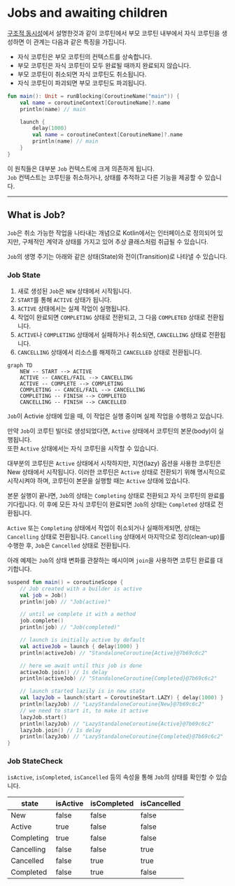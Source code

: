 # Jobs and awaiting children

[구조적 동시성](../Structured%20Concurrency.md)에서 설명한것과 같이 코루틴에서 부모 코루틴 내부에서 자식 코루틴을 생성하면 이 관계는 다음과 같은 특징을 가집니다.

- 자식 코루틴은 부모 코루틴의 컨텍스트를 상속합니다.
- 부모 코루틴은 자식 코루틴이 모두 완료될 때까지 완료되지 않습니다.
- 부모 코루틴이 취소되면 자식 코루틴도 취소됩니다.
- 자식 코루틴이 파괴되면 부모 코루틴도 파괴됩니다.

```kotlin
fun main(): Unit = runBlocking(CoroutineName("main")) {
    val name = coroutineContext[CoroutineName]?.name
    println(name) // main

    launch {
        delay(1000)
        val name = coroutineContext[CoroutineName]?.name
        println(name) // main
    }
}
```

이 원칙들은 대부분 `Job` 컨텍스트에 크게 의존하게 됩니다.  
`Job` 컨텍스트는 코루틴을 취소하거나, 상태를 추적하고 다른 기능을 제공할 수 있습니다.

---

## What is Job?

`Job`은 취소 가능한 작업을 나타내는 개념으로 Kotlin에서는 인터페이스로 정의되어 있지만, 구체적인 계약과 상태를 가지고 있어 추상 클래스처럼 취급될 수 있습니다.

`Job`의 생명 주기는 아래와 같은 상태(State)와 전이(Transition)로 나타낼 수 있습니다.

### Job State

1. 새로 생성된 `Job`은 `NEW` 상태에서 시작됩니다.
2. `START`를 통해 `ACTIVE` 상태가 됩니다.
3. `ACTIVE` 상태에서는 실제 작업이 실행됩니다.
4. 작업이 완료되면 `COMPLETING` 상태로 전환되고, 그 다음 `COMPLETED` 상태로 전환됩니다.
5. `ACTIVE`나 `COMPLETING` 상태에서 실패하거나 취소되면, `CANCELLING` 상태로 전환됩니다.
6. `CANCELLING` 상태에서 리소스를 해제하고 `CANCELLED` 상태로 전환됩니다.

```mermaid
graph TD
    NEW -- START --> ACTIVE
    ACTIVE -- CANCEL/FAIL --> CANCELLING
    ACTIVE -- COMPLETE --> COMPLETING
    COMPLETING -- CANCEL/FAIL --> CANCELLING
    COMPLETING -- FINISH --> COMPLETED
    CANCELLING -- FINISH --> CANCELLED
```

`Job`이 Activie 상태에 있을 때, 이 작업은 실행 중이며 실제 작업을 수행하고 있습니다.

만약 `Job`이 코루틴 빌더로 생성되었다면, `Active` 상태에서 코루틴의 본문(body)이 실행됩니다.  
또한 `Active` 상태에서는 자식 코루틴을 시작할 수 있습니다.

대부분의 코루틴은 `Active` 상태에서 시작하지만, 지연(lazy) 옵션을 사용한 코루틴은 New 상태에서 시작됩니다.
이러한 코루틴은 `Active` 상태로 전환되기 위해 명시적으로 시작시켜야 하며, 코루틴이 본문을 실행할 때는 `Active` 상태에 있습니다.

본문 실행이 끝나면, `Job`의 상태는 `Completing` 상태로 전환되고 자식 코루틴의 완료를 기다립니다.
이 후에 모든 자식 코루틴이 완료되면 `Job`의 상태는 `Completed` 상태로 전환됩니다.

`Active` 또는 `Completing` 상태에서 작업이 취소되거나 실패하게되면, 상태는 `Cancelling` 상태로 전환됩니다.
`Cancelling` 상태에서 마지막으로 정리(clean-up)를 수행한 후, `Job`은 `Cancelled` 상태로 전환됩니다.

아래 예제는 `Job`의 상태 변화를 관찰하는 예시이며 `join`을 사용하면 코루틴 완료를 대기합니다.

```kotlin
suspend fun main() = coroutineScope {
    // Job created with a builder is active
    val job = Job()
    println(job) // "Job(active)"

    // until we complete it with a method
    job.complete()
    println(job) // "Job(completed)"

    // launch is initially active by default
    val activeJob = launch { delay(1000) }
    println(activeJob) // "StandaloneCoroutine{Active}@7b69c6c2"

    // here we await until this job is done
    activeJob.join() // 1s delay
    println(activeJob) // "StandaloneCoroutine{Completed}@7b69c6c2"

    // launch started lazily is in new state
    val lazyJob = launch(start = CoroutineStart.LAZY) { delay(1000) }
    println(lazyJob) // "LazyStandaloneCoroutine{New}@7b69c6c2"
    // we need to start it, to make it active
    lazyJob.start()
    println(lazyJob) // "LazyStandaloneCoroutine{Active}@7b69c6c2"
    lazyJob.join() // 1s delay
    println(lazyJob) // "LazyStandaloneCoroutine{Completed}@7b69c6c2"
}
```

### Job StateCheck

`isActive`, `isCompleted`, `isCancelled` 등의 속성을 통해 `Job`의 상태를 확인할 수 있습니다.

| state      | isActive | isCompleted | isCancelled |
|------------|----------|-------------|-------------|
| New        | false    | false       | false       |
| Active     | true     | false       | false       |
| Completing | true     | false       | false       |
| Cancelling | false    | false       | true        |
| Cancelled  | false    | true        | true        |
| Completed  | false    | true        | false       |